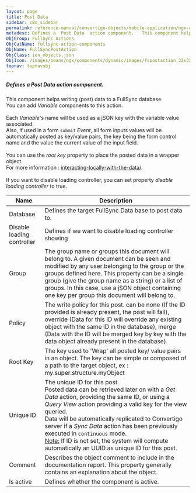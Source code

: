 ```yaml
---
layout: page
title: Post Data
sidebar: c8o_sidebar
permalink: reference-manual/convertigo-objects/mobile-application/ngx-components/fullsync-action-components/post-data/
metadesc: Defines a  Post Data  action component.   This component helps writing (post) data to a FullSync database. You can add  Variable  components to this a
ObjGroup: FullSync Actions
ObjCatName: fullsync-action-components
ObjName: FullSyncPostAction
ObjClass: ion_objects.json
ObjIcon: /images/beans/ngx/components/dynamic/images/fspostaction_32x32.png
topnav: topnavobj
---
```

##### Defines a <i>Post Data</i> action component. <br/>

 This component helps writing (post) data to a FullSync database.<br/>
You can add <i>Variable</i> components to this action.<br/>
<br/>
Each <i>Variable</i>'s name will be used as a jSON key with the variable value associated.<br/>
Also, if used in a form <code>submit</code> <i>Event</i>, all form inputs values will be automatically posted as key/value pairs, the key being the form control name and the value the current value of the input field.<br/>
<br/>
You can use the <i>root key</i> property to place the posted data in a wrapper object.<br/>
For more information : <a href='https://www.convertigo.com/documentation/latest/reference-manual/convertigo-mbaas-server/convertigo-full-sync-architecture/#interacting-locally-on-the-mobile-with-the-data'>interacting-locally-with-the-data/</a>. <br/>
<br/>
 If you want to disable loading controller, you can set property <i>disable loading controller</i> to true.

Name | Description 
--- | ---
Database | Defines the target FullSync Data base to post data to.
Disable loading controller | Defines if we want to disable loading controller showing
Group | The group name or groups this document will belong to. A given document can be seen and modified by any user belonging to the group or the groups defined here. This property can be a single group (give the group name as a string) or a list of groups. In this case, use a jSON object containing one key per group this document will belong to.
Policy | The write policy for this post. can be none (If the ID provided is already present, the post will fail), override (Data for this ID will override any existing object with the same ID in the database), merge (Data with the ID will be merged key by key with the data object already present in the database).
Root Key | The key used to 'Wrap' all posted key/ value pairs in an object. The key can be simple or composed of a path to the target object, ex : my.super.structure.myObject
Unique ID | The unique ID for this post.<br/>Posted data can be retrieved later on with a <i>Get Data</i> action, providing the same ID, or using a <i>Query View</i> action providing a valid key for the view queried.<br/>Data will be automatically replicated to Convertigo server if a <i>Sync Data</i> action has been previously executed in <code>continuous</code> mode.<br/><span class='orangetwinsoft'><u>Note:</u></span> If ID is not set, the system will compute automatically an UUID as unique ID for this post.
Comment | Describes the object comment to include in the documentation report.  This property generally contains an explanation about the object. 
Is active | Defines whether the component is active. 

